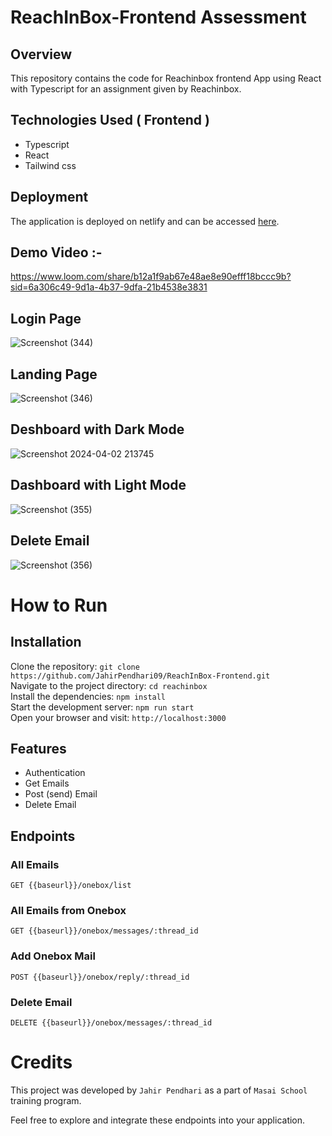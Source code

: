 # ReachInBox-Frontend Assessment

## Overview
This repository contains the code for Reachinbox frontend  App using React with Typescript for an assignment given by Reachinbox.

## Technologies Used ( Frontend )
  - Typescript
  - React
  - Tailwind css

## Deployment

The application is deployed on netlify and can be accessed [here](https://reachinbox-frontend.netlify.app/).

## Demo Video :- 
https://www.loom.com/share/b12a1f9ab67e48ae8e90efff18bccc9b?sid=6a306c49-9d1a-4b37-9dfa-21b4538e3831

## Login Page

![Screenshot (344)](https://github.com/JahirPendhari09/ReachInBox-Frontend/assets/128920395/fb0298f0-1fd2-4464-b5e2-8bde53838a7b)

## Landing Page

![Screenshot (346)](https://github.com/JahirPendhari09/ReachInBox-Frontend/assets/128920395/09ff52fd-5880-454f-ae7d-7520b31a6ef7)

## Deshboard with Dark Mode
 
![Screenshot 2024-04-02 213745](https://github.com/JahirPendhari09/ReachInBox-Frontend/assets/128920395/b507dfc6-bbd4-45ff-b115-296f5e7099d9)

## Dashboard with Light Mode

![Screenshot (355)](https://github.com/JahirPendhari09/ReachInBox-Frontend/assets/128920395/8c2f6406-f4a1-408b-a556-255f80a18993)

## Delete Email 

![Screenshot (356)](https://github.com/JahirPendhari09/ReachInBox-Frontend/assets/128920395/82fb7ea2-2a85-4365-a796-d0d8f89b9e20)



 # How to Run <br/>
 
   <h2>Installation</h2>
   
   Clone the repository:   ``` git clone https://github.com/JahirPendhari09/ReachInBox-Frontend.git  ``` <br/>
   Navigate to the project directory:   ``` cd reachinbox ``` <br/>
   Install the dependencies:   ``` npm install ``` <br/>
   Start the development server:   ``` npm run start ``` <br/>
   Open your browser and visit:   ``` http://localhost:3000 ``` <br/>
   

   ## Features 
   
  - Authentication
  - Get Emails
  - Post (send) Email
  - Delete Email


   <h2>Endpoints</h2>
   <h3>All Emails</h3>
   <pre><code>GET {{baseurl}}/onebox/list </code></pre>

   <h3>All Emails from Onebox</h3>
   <pre><code>GET {{baseurl}}/onebox/messages/:thread_id </code></pre>

   <h3>Add Onebox Mail</h3>
   <pre><code>POST {{baseurl}}/onebox/reply/:thread_id </code></pre>

   <h3>Delete Email</h3>
   <pre><code>DELETE {{baseurl}}/onebox/messages/:thread_id </code></pre>

 
   # Credits <br/>
   This project was developed by ```Jahir Pendhari``` as a part of ```Masai School``` training program.

   <p>Feel free to explore and integrate these endpoints into your application.</p>
  
